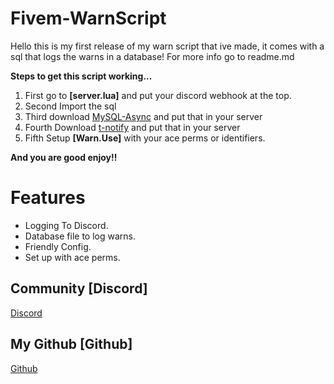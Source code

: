 # Fivem-WarnScript
Hello this is my first release of my warn script that ive made, it comes with a sql that logs the warns in a database! For more info go to readme.md

**Steps to get this script working...**

1. First go to **[server.lua]** and put your discord webhook at the top.
2. Second Import the sql
3. Third download [MySQL-Async](https://github.com/brouznouf/fivem-mysql-async) and put that in your server
4. Fourth Download [t-notify](https://github.com/TasoOneAsia/t-notify) and put that in your server
5. Fifth Setup **[Warn.Use]** with your ace perms or identifiers.

**And you are good enjoy!!**

# Features
- Logging To Discord.
- Database file to log warns.
- Friendly Config.
- Set up with ace perms.

## Community [Discord]
[Discord](https://discord.com/invite/t3HbpbbPsH)

## My Github [Github]
[Github](https://github.com/Nmm07)




